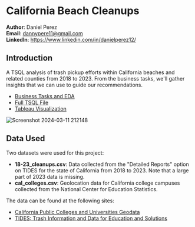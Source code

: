 # California Beach Cleanups

__Author__: Daniel Perez <br />
__Email__: dannypere11@gmail.com <br />
__LinkedIn__: https://www.linkedin.com/in/danielperez12/ <br />

## Introduction
A TSQL analysis of trash pickup efforts within California beaches and related counties from 2018 to 2023. From the business tasks, we'll gather insights that we can use to guide our recommendations.

* [Business Tasks and EDA](https://github.com/danny814/California-Beach-Cleanups/blob/main/proj_06_business_tasks_and_eda.md)
* [Full TSQL File](https://github.com/danny814/California-Beach-Cleanups/blob/main/proj_06_30.sql)
* [Tableau Visualization](https://public.tableau.com/app/profile/danny.perez/viz/CaliforniaBeachCleanups/Dashboard)

![Screenshot 2024-03-11 212148](https://github.com/danny814/California-Beach-Cleanups/assets/139296999/fb7d1ea5-903f-4855-aa8e-e8d7d2ed91eb)


## Data Used
Two datasets were used for this project:

* __18-23_cleanups.csv__: Data collected from the "Detailed Reports" option on TIDES for the state of California from 2018 to 2023. Note that a large part of 2023 data is missing.
* __cal_colleges.csv__: Geolocation data for California college campuses collected from the National Center for Education Statistics.

The data can be found at the following sites:

* [California Public Colleges and Universities Geodata](https://storymaps.arcgis.com/stories/3e441e82209a4a28a1591a73cb0c18b7?play=true&speed=medium)
* [TIDES: Trash Information and Data for Education and Solutions](https://www.coastalcleanupdata.org/reports)
